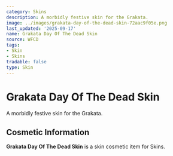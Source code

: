 ```yaml
---
category: Skins
description: A morbidly festive skin for the Grakata.
image: ../images/grakata-day-of-the-dead-skin-72aac9f05e.png
last_updated: '2025-09-17'
name: Grakata Day Of The Dead Skin
source: WFCD
tags:
- Skin
- Skins
tradable: false
type: Skin
---
```


# Grakata Day Of The Dead Skin

A morbidly festive skin for the Grakata.

## Cosmetic Information

**Grakata Day Of The Dead Skin** is a skin cosmetic item for Skins.

